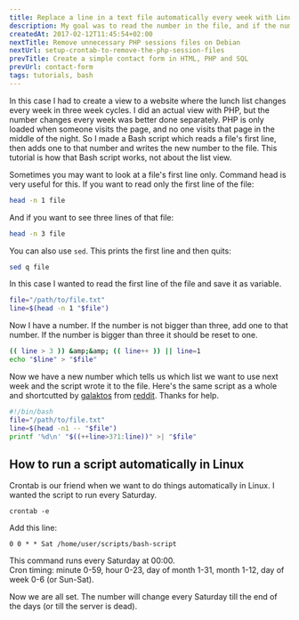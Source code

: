 ```yaml
---
title: Replace a line in a text file automatically every week with Linux bash shell script
description: My goal was to read the number in the file, and if the number is smaller than three add one to it, and if bigger reset the number to one. Write new to the file.
createdAt: 2017-02-12T11:45:54+02:00
nextTitle: Remove unnecessary PHP sessions files on Debian
nextUrl: setup-crontab-to-remove-the-php-session-files
prevTitle: Create a simple contact form in HTML, PHP and SQL
prevUrl: contact-form
tags: tutorials, bash
---
```


In this case I had to create a view to a website where the lunch list changes every week in three week cycles. I did an actual view with PHP, but the number changes every week was better done separately. PHP is only loaded when someone visits the page, and no one visits that page in the middle of the night. So I made a Bash script which reads a file's first line, then adds one to that number and writes the new number to the file. This tutorial is how that Bash script works, not about the list view.

Sometimes you may want to look at a file's first line only. Command head is very useful for this. If you want to read only the first line of the file:

```Bash
head -n 1 file
```

And if you want to see three lines of that file:

```Bash
head -n 3 file
```

You can also use `sed`. This prints the first line and then quits:

```Bash
sed q file
```

In this case I wanted to read the first line of the file and save it as variable.

```Bash
file="/path/to/file.txt"
line=$(head -n 1 "$file")
```

Now I have a number. If the number is not bigger than three, add one to that number. If the number is bigger than three it should be reset to one.

```Bash
(( line > 3 )) &amp;&amp; (( line++ )) || line=1
echo "$line" > "$file"
```

Now we have a new number which tells us which list we want to use next week and the script wrote it to the file. Here's the same script as a whole and shortcutted by [galaktos](https://www.reddit.com/user/galaktos) from [reddit](https://www.reddit.com/r/bash/comments/5tlap6/how_to_replace_a_line_in_a_text_file/). Thanks for help.

```Bash
#!/bin/bash
file="/path/to/file.txt"
line=$(head -n1 -- "$file")
printf '%d\n' "$((++line>3?1:line))" >| "$file"
```

## How to run a script automatically in Linux

Crontab is our friend when we want to do things automatically in Linux. I wanted the script to run every Saturday.

```Shell
crontab -e
```

Add this line:

```Crontab
0 0 * * Sat /home/user/scripts/bash-script
```

This command runs every Saturday at 00:00.  
Cron timing: minute 0-59, hour 0-23, day of month 1-31, month 1-12, day of week 0-6 (or Sun-Sat).

Now we are all set. The number will change every Saturday till the end of the days (or till the server is dead).
